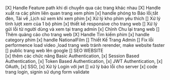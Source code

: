 [X] Handle Feature path khi di chuyển qua các trang khác nhau
[X] Handle xuất ra các phim liên quan trang xem phim
[x] handle phóng to  Báo lỗi,tắt đèn, Tải về ,Lịch sử xem khi xem phim
[x] Xử lý kho phim yêu thích
[] Xử lý tính lượt xem của 1 bộ phim
[x] thiết kế responsive cho trang web
[] Xử lý gửi lỗi từ người dùng và xem tại trang admin
[x] Chỉnh Chu lại trang web
[] Thêm quảng cáo cho trang web 
[X] Handle Tìm kiếm phim
[x] handle category phim
[x] handle NationalFilm
[] Thiết Kế Trang Admin
[] Fix lỗi performence load video ,load trang web tránh rerender, make website faster
[] public trang web lên google
[] SEO WEBSITE  
[x] thêm các chức năng Basic Authentication,
[x] Session Based Authentication,
[x] Token Based Authentication,
[x] JWT Authentication,
[x] OAuth,
[x] SSO,
[x] Xử lý Login với jwt
[] xử lý báo lỗi cho server
[x] code trang login, signin sử dụng form validate
